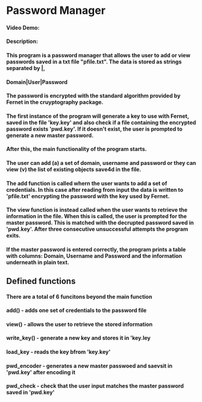 # Password Manager
#### Video Demo:  <URL HERE>
 #### Description:

#### This program is a password manager that allows the user to add or view passwords saved in a txt file "pfile.txt". The data is stored as strings separated by |,
#### Domain|User|Password
#### The password is encrypted with the standard algorithm provided by Fernet in the cruyptography package.


#### The first instance of the program will generate a key to use with Fernet, saved in the file 'key.key' and also check if a file containing the encrypted password exists 'pwd.key'. If it doesn't exist, the user is prompted to generate a new master password.

#### After this, the main functionality of the program starts.
#### The user can add (a) a set of domain, username and password or they can view (v) the list of existing objects save4d in the file.

#### The add function is called whern the user wants to add a set of credentials. In this case after reading from input the data is written to 'pfile.txt' encrypting the password with the key used by Fernet.

#### The view function is instead called when the user wants to retrieve the information in the file. When this is called, the user is prompted for the master password. This is matched with the decrupted password saved in 'pwd.key'. After three consecutive unsuccessful attempts the program exits.
#### If the master password is entered correctly, the program prints a table with columns: Domain, Username and Password and the information underneath in plain text.

## Defined functions
#### There are a total of 6 funcitons beyond the main function
#### add() - adds one set of credentials to the password file
#### view() - allows the user to retrieve the stored information
#### write_key() - generate a new key and stores it in 'key.ley 
#### load_key - reads the key bfrom 'key.key'
#### pwd_encoder - generates a new master passwoed and saevsit in 'pwd.key' after encoding it
#### pwd_check - check that the user input matches the master password saved in 'pwd.key'

